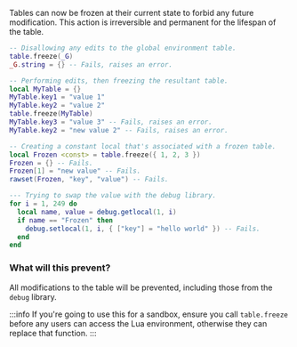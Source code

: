 Tables can now be frozen at their current state to forbid any future modification. This action is irreversible and permanent for the lifespan of the table.

```lua title="Example Code 1"
-- Disallowing any edits to the global environment table.
table.freeze(_G)
_G.string = {} -- Fails, raises an error.
```
```lua title="Example Code 2"
-- Performing edits, then freezing the resultant table.
local MyTable = {}
MyTable.key1 = "value 1"
MyTable.key2 = "value 2"
table.freeze(MyTable)
MyTable.key3 = "value 3" -- Fails, raises an error.
MyTable.key2 = "new value 2" -- Fails, raises an error.
```
```lua title="Example Code 3"
-- Creating a constant local that's associated with a frozen table.
local Frozen <const> = table.freeze({ 1, 2, 3 })
Frozen = {} -- Fails.
Frozen[1] = "new value" -- Fails.
rawset(Frozen, "key", "value") -- Fails.
```
```lua title="Example Code 4"
--- Trying to swap the value with the debug library.
for i = 1, 249 do
  local name, value = debug.getlocal(1, i)
  if name == "Frozen" then
    debug.setlocal(1, i, { ["key"] = "hello world" }) -- Fails.
  end
end
```
### What will this prevent?
All modifications to the table will be prevented, including those from the `debug` library.

:::info
If you're going to use this for a sandbox, ensure you call `table.freeze` before any users can access the Lua environment, otherwise they can replace that function.
:::